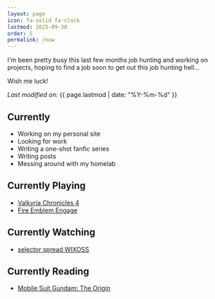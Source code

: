 ```yaml
---
layout: page
icon: fa-solid fa-clock
lastmod: 2025-09-30
order: 5
permalink: /now
---
```


I'm been pretty busy this last few months job hunting and working on projects, hoping to find a job soon to get out this job hunting hell...

Wish me luck!

*Last modified on:* {{ page.lastmod | date: "%Y-%m-%d" }}

## Currently 

- Working on my personal site 
- Looking for work
- Writing a one-shot fanfic series
- Writing posts
- Messing around with my homelab

## Currently Playing

- [Valkyria Chronicles 4](/games/valkyria-chronicles-4)
- [Fire Emblem Engage](/games/fire-emblem-engage/)

## Currently Watching

- [selector spread WIXOSS](/anime/selector-spread-wixoss)

## Currently Reading

- [Mobile Suit Gundam: The Origin](/manga/mobile-suit-gundam-the-origin)
